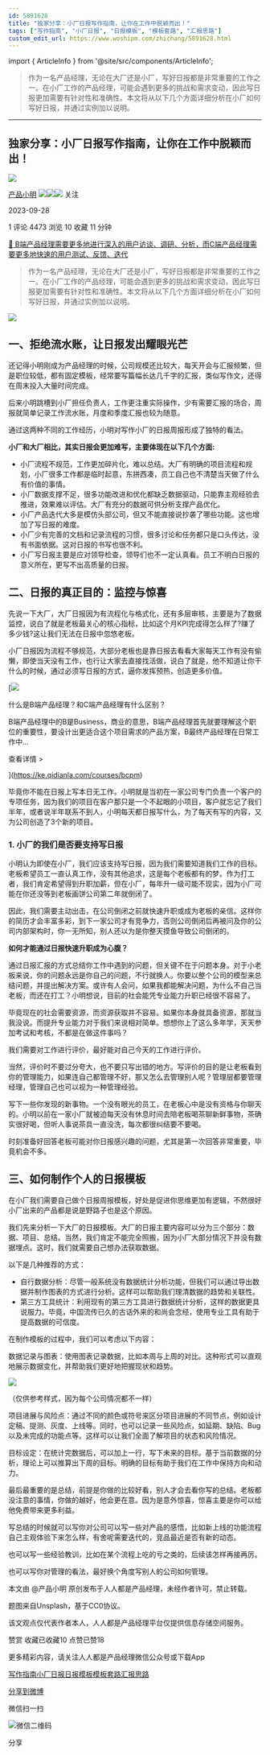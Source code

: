 ```yaml
---
id: 5891628
title: "独家分享：小厂日报写作指南，让你在工作中脱颖而出！"
tags: ["写作指南", "小厂日报", "日报模板", "模板套路", "汇报思路"]
custom_edit_url: https://www.woshipm.com/zhichang/5891628.html
---
```

import { ArticleInfo } from '@site/src/components/ArticleInfo';

<ArticleInfo
    author="产品小明"
    authorLink="https://www.woshipm.com/u/1144755"
    published="2023-09-28"
    views={4473}
    comments={1}
    collects={10}
/>

> 作为一名产品经理，无论在大厂还是小厂，写好日报都是非常重要的工作之一。在小厂工作的产品经理，可能会遇到更多的挑战和需求变动，因此写日报更加需要有针对性和准确性。本文将从以下几个方面详细分析在小厂如何写好日报，并通过实例加以说明。

---

## 独家分享：小厂日报写作指南，让你在工作中脱颖而出！

[![](https://static.woshipm.com/view/woshipm_api_def_20240102150833_8733.png?imageView2/1/w/72/h/72/q/100)](https://www.woshipm.com/u/1144755)

[产品小明](https://www.woshipm.com/u/1144755) ![](https://static.woshipm.com/tag/1121_1@2x.png)![](https://static.woshipm.com/tag/1501_1@2x.png)![](https://static.woshipm.com/tag/2205_1@2x.png) 关注

2023-09-28

1 评论 4473 浏览 10 收藏 11 分钟

[🔗 B端产品经理需要更多地进行深入的用户访谈、调研、分析，而C端产品经理需要更多地快速的用户测试、反馈、迭代](https://ke.qidianla.com/courses/bcpm)

> 作为一名产品经理，无论在大厂还是小厂，写好日报都是非常重要的工作之一。在小厂工作的产品经理，可能会遇到更多的挑战和需求变动，因此写日报更加需要有针对性和准确性。本文将从以下几个方面详细分析在小厂如何写好日报，并通过实例加以说明。

![](https://image.woshipm.com/2023/04/14/71970436-da8e-11ed-b69c-00163e0b5ff3.png)

## 一、拒绝流水账，让日报发出耀眼光芒

还记得小明刚成为产品经理的时候，公司规模还比较大，每天开会与汇报频繁，但是职位较低，都有固定模板，经常要写篇幅长达几千字的汇报，类似写作文，还得在周末投入大量时间完成。

后来小明跳槽到小厂担任负责人，工作更注重实际操作，少有需要汇报的场合，周报就简单记录工作流水账，月度和季度汇报也较为随意。

通过这两种不同的工作经历，小明对写作小厂的日报周报形成了独特的看法。

**小厂和大厂相比，其实日报会更加难写，主要体现在以下几个方面:**

*   小厂流程不规范，工作更加碎片化，难以总结。大厂有明确的项目流程和规划，小厂很多工作都是临时起意，东拼西凑，员工自己也不清楚当天做了什么有价值的事情。
*   小厂数据支撑不足，很多功能改进和优化都缺乏数据驱动，只能靠主观经验去推进，效果难以评估。大厂有充分的数据可供分析支撑产品优化。
*   小厂产品迭代大多是模仿头部公司，但又不能直接说抄袭了哪些功能。这也增加了写日报的难度。
*   小厂少有完善的文档和记录流程的习惯，很多讨论和任务都只是口头传达，没有书面依据。这对日报的书写也很不利。
*   小厂写日报主要是应对领导检查，领导们也不一定认真看。员工不明白日报的意义所在，更写不出高质量的日报。

## 二、日报的真正目的：监控与惊喜

先说一下大厂，大厂日报因为有流程化与格式化，还有多层审核，主要是为了数据监控，说白了就是老板最关心的核心指标，比如这个月KPI完成得怎么样了?赚了多少钱?这让我们无法在日报中忽悠老板。

小厂日报因为流程不够规范，大部分老板也是靠日报去看看大家每天工作有没有偷懒，即使当天没有工作，也行让大家去直接找活做，说白了就是，他不知道让你干什么的时候，通过必须写日报的方式，逼你发挥预热，创造更多价值。

[![](https://image.woshipm.com/2023/07/27/6f50fd24-2c7f-11ee-875d-00163e0b5ff3.png)

什么是B端产品经理？和C端产品经理有什么区别？

B端产品经理中的B是Business，商业的意思，B端产品经理首先就要理解这个职位的重要性，要设计出更适合这个项目需求的产品方案，B最终产品经理在日常工作中...

查看详情 >

](https://ke.qidianla.com/courses/bcpm)

毕竟你不能在日报上写本日无工作。小明就是当初在一家公司专门负责一个客户的专项任务，因为我们的项目在客户那只是一个不起眼的小项目，客户就忘记了我们半年，或者说半年联系不到人，小明每天都日报写什么，为了每天有写的内容，又为公司创造了3个新的项目。

### 1\. 小厂的我们是否要支持写日报

小明认为即使在小厂，我们应该支持写日报，因为我们需要知道我们工作的目标。老板希望员工一直认真工作，没有其他追求，这是每个老板都有的梦。作为打工者，我们肯定希望得到升职加薪，但在小厂，每年升一级可能不现实，因为小厂可能在你还没等到老板画饼公司第二年就倒闭了。

因此，我们需要主动出击，在公司倒闭之前就快速升职或成为老板的亲信。这样你的简历才会丰富多彩，到下一家公司才有竞争力，否则公司倒闭后再被问及你的公司内部架构时，你一无所知，别人还以为是你整天摸鱼导致公司倒闭的。

**如何才能通过日报快速升职成为心腹？**

通过日报汇报的方式总结你工作中遇到的问题，但关键不在于问题本身。对于小老板来说，你的问题永远是你自己的问题，不行就换人。你要以整个公司的模型来总结问题，并提出解决方案。或许有人会问，如果我都能解决问题，为什么不自己当老板，而还在打工？小明想说，目前的社会能凭专业能力升职已经很不容易了。

毕竟现在的社会需要资源，而资源获取并不容易。如果你本身就具备资源，那就当我没说。而提升专业能力对于我们来说相对简单。想想你上了这么多年学，天天参加考试和考核，不都是在做这件事吗？

我们需要对工作进行评价，最好能对自己今天的工作进行评价。

当然，评价时不要过分夸大，也不要只写出错的地方。写评价的目的是让老板看到你的管理能力，如果连自己都管理不好，那又怎么去管理别人呢？管理层都要管理经理，管理自己也可以视为一种管理经验。

写下一些你发现的新事物。一个没有眼光的员工，在老板心中是没有资格与你聊天的。小明以前在一家小厂就被迫每天没有休息时间去陪老板喝茶聊新鲜事物，茶确实很好喝，但听人事说茶具一直没洗，每次都很纠结要不要喝。

时刻准备好回答老板可能对你日报感兴趣的问题，尤其是第一次回答非常重要，毕竟机会不多。

## 三、如何制作个人的日报模板

在小厂我们需要自己做个日报周报模板，好处是促进你思维更加有逻辑，不然很好小厂出来的产品都是说是野路子也是这个原因。

我们先来分析一下大厂的日报模板。大厂的日报主要内容可以分为三个部分：数据、项目、总结。当然，我们肯定不能完全照搬，因为小厂大部分情况下并没有数据埋点。这时，我们就需要自己想办法获取数据。

以下是几种推荐的方式：

*   自行数据分析：尽管一般系统没有数据统计分析功能，但我们可以通过导出数据并制作图表的方式进行分析。这样可以帮助我们理清数据的趋势和关联性。
*   第三方工具统计：利用现有的第三方工具进行数据统计分析，这样的数据更具说服力。毕竟，中国流传已久的古话外来的和尚会念经，使用专业工具有助于提高数据的可信度。

在制作模板的过程中，我们可以考虑以下内容：

数据记录与图表：使用图表记录数据，比如本周与上周的对比。这种形式可以直观地展示数据变化，并帮助我们更好地把握现状和趋势。

![](https://image.woshipm.com/2023/09/28/63f08790-5dcd-11ee-bc31-00163e0b5ff3.png)

（仅供参考样式，因为每个公司情况都不一样）

项目进展与风险点：通过不同的颜色或符号来区分项目进展的不同节点，例如设计定稿、提测、灰度、上线等。同时，也可以记录一些风险点，如延期、缺陷、Bug以及未完成的功能点等。这样可以让我们全面了解项目的状态和风险情况。

目标设定：在统计完数据后，可以加上一行，写下未来的目标。基于当前数据的分析，理论上可以推算出下周的目标。明确的目标有助于我们在工作中保持方向和动力。

最后最重要的是总结，前提是你做的比较好看，别人才会去看你写的总结。老板都没注意的事情，你做的越好，他会更在意。因为是意外惊喜，惊喜主要是你可以给他免费带来更多利益。

写总结的时候就可以写你对公司可以写一些对产品的感悟，比如新上线的功能流程自己主观体验下来怎么样，有舍呢需要迭代的，竞品最近是否有新的动态。

也可以写一些经验教训，比如在某个流程上吃的亏之类的，后续该怎样再接再厉。

也可以写你对管理的看法，最好换个角度写别人的公司如何管理。

本文由 @产品小明 原创发布于人人都是产品经理，未经作者许可，禁止转载。

题图来自Unsplash，基于CC0协议。

该文观点仅代表作者本人，人人都是产品经理平台仅提供信息存储空间服务。

赞赏 收藏已收藏10 点赞已赞18

更多精彩内容，请关注人人都是产品经理微信公众号或下载App

[写作指南](https://www.woshipm.com/tag/%e5%86%99%e4%bd%9c%e6%8c%87%e5%8d%97)[小厂日报](https://www.woshipm.com/tag/%e5%b0%8f%e5%8e%82%e6%97%a5%e6%8a%a5)[日报模板](https://www.woshipm.com/tag/%e6%97%a5%e6%8a%a5%e6%a8%a1%e6%9d%bf)[模板套路](https://www.woshipm.com/tag/%e6%a8%a1%e6%9d%bf%e5%a5%97%e8%b7%af)[汇报思路](https://www.woshipm.com/tag/%e6%b1%87%e6%8a%a5%e6%80%9d%e8%b7%af)

[分享到微博](https://service.weibo.com/share/share.php?appkey=2775287854&title=独家分享：小厂日报写作指南，让你在工作中脱颖而出！&url=https://www.woshipm.com/zhichang/5891628.html&pic=https://image.woshipm.com/2023/04/14/71970436-da8e-11ed-b69c-00163e0b5ff3.png)

微信扫一扫

![微信二维码](https://api.pwmqr.com/qrcode/create/?url=https://www.woshipm.com/zhichang/5891628.html)

分享